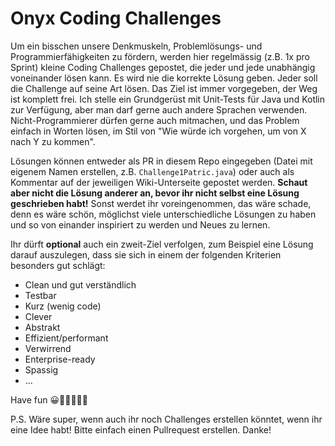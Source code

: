 # Onyx Coding Challenges
Um ein bisschen unsere Denkmuskeln, Problemlösungs- und Programmierfähigkeiten zu fördern, werden hier regelmässig (z.B. 1x pro Sprint) kleine Coding Challenges gepostet, die jeder und jede unabhängig voneinander lösen kann. Es wird nie die  korrekte Lösung geben. Jeder soll die Challenge auf seine Art lösen. Das Ziel ist immer vorgegeben, der Weg ist komplett frei. Ich stelle ein Grundgerüst mit Unit-Tests für Java und Kotlin zur Verfügung, aber man darf gerne auch andere Sprachen verwenden. Nicht-Programmierer dürfen gerne auch mitmachen, und das Problem einfach in Worten lösen, im Stil von "Wie würde ich vorgehen, um von X nach Y zu kommen".

Lösungen können entweder als PR in diesem Repo eingegeben (Datei mit eigenem Namen erstellen, z.B. `Challenge1Patric.java`) oder auch als Kommentar auf der jeweiligen Wiki-Unterseite gepostet werden. **Schaut aber nicht die Lösung anderer an, bevor ihr nicht selbst eine Lösung geschrieben habt!** Sonst werdet ihr voreingenommen, das wäre schade, denn es wäre schön, möglichst viele unterschiedliche Lösungen zu haben und so von einander inspiriert zu werden und Neues zu lernen.

Ihr dürft **optional** auch ein zweit-Ziel verfolgen, zum Beispiel eine Lösung darauf auszulegen, dass sie sich in einem der folgenden Kriterien besonders gut schlägt:

- Clean und gut verständlich
- Testbar
- Kurz (wenig code)
- Clever
- Abstrakt
- Effizient/performant
- Verwirrend
- Enterprise-ready
- Spassig
- ...

Have fun 😀👩‍💻👨‍💻👾

P.S. Wäre super, wenn auch ihr noch Challenges erstellen könntet, wenn ihr eine Idee habt! Bitte einfach einen Pullrequest erstellen. Danke!

